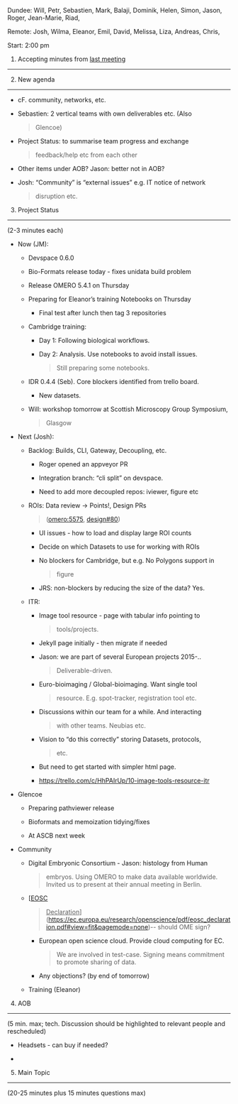 Dundee: Will, Petr, Sebastien, Mark, Balaji, Dominik, Helen, Simon,
Jason, Roger, Jean-Marie, Riad,

Remote: Josh, Wilma, Eleanor, Emil, David, Melissa, Liza, Andreas,
Chris,

Start: 2:00 pm

1. Accepting minutes from [<u>last meeting</u>](https://docs.google.com/document/d/1eH5L3mqKN1sdIrxpkhPXTAJ3xwPG9OsVM8w9OqOPz6A/edit)
-------------------------------------------------------------------------------------------------------------------------------------

2. New agenda
-------------

-   cF. community, networks, etc.

-   Sebastien: 2 vertical teams with own deliverables etc. (Also
    > Glencoe)

-   Project Status: to summarise team progress and exchange
    > feedback/help etc from each other

-   Other items under AOB? Jason: better not in AOB?

-   Josh: “Community” is “external issues” e.g. IT notice of network
    > disruption etc.

3. Project Status
-----------------

(2-3 minutes each)

-   Now (JM):

    -   Devspace 0.6.0

    -   Bio-Formats release today - fixes unidata build problem

    -   Release OMERO 5.4.1 on Thursday

    -   Preparing for Eleanor’s training Notebooks on Thursday

        -   Final test after lunch then tag 3 repositories

    -   Cambridge training:

        -   Day 1: Following biological workflows.

        -   Day 2: Analysis. Use notebooks to avoid install issues.
            > Still preparing some notebooks.

    -   IDR 0.4.4 (Seb). Core blockers identified from trello board.

        -   New datasets.

    -   Will: workshop tomorrow at Scottish Microscopy Group Symposium,
        > Glasgow

-   Next (Josh):

    -   Backlog: Builds, CLI, Gateway, Decoupling, etc.

        -   Roger opened an appveyor PR

        -   Integration branch: “cli split” on devspace.

        -   Need to add more decoupled repos: iviewer, figure etc

    -   ROIs: Data review → Points!, Design PRs
        > ([<u>omero:5575</u>](https://github.com/openmicroscopy/openmicroscopy/issues/5575),
        > [<u>design\#80</u>](https://github.com/openmicroscopy/design/pull/80))

        -   UI issues - how to load and display large ROI counts

        -   Decide on which Datasets to use for working with ROIs

        -   No blockers for Cambridge, but e.g. No Polygons support in
            > figure

        -   JRS: non-blockers by reducing the size of the data? Yes.

    -   ITR:

        -   Image tool resource - page with tabular info pointing to
            > tools/projects.

        -   Jekyll page initially - then migrate if needed

        -   Jason: we are part of several European projects 2015-..
            > Deliverable-driven.

        -   Euro-bioimaging / Global-bioimaging. Want single tool
            > resource. E.g. spot-tracker, registration tool etc.

        -   Discussions within our team for a while. And interacting
            > with other teams. Neubias etc.

        -   Vision to “do this correctly” storing Datasets, protocols,
            > etc.

        -   But need to get started with simpler html page.

        -   [<u>https://trello.com/c/HhPAIrUp/10-image-tools-resource-itr</u>](https://trello.com/c/HhPAIrUp/10-image-tools-resource-itr)

-   Glencoe

    -   Preparing pathviewer release

    -   Bioformats and memoization tidying/fixes

    -   At ASCB next week

-   Community

    -   Digital Embryonic Consortium - Jason: histology from Human
        > embryos. Using OMERO to make data available worldwide. Invited
        > us to present at their annual meeting in Berlin.

    -   [<u>EOSC
        > Declaration</u>](https://ec.europa.eu/research/openscience/pdf/eosc_declaration.pdf#view=fit&pagemode=none)--
        > should OME sign?

        -   European open science cloud. Provide cloud computing for EC.
            > We are involved in test-case. Signing means commitment to
            > promote sharing of data.

        -   Any objections? (by end of tomorrow)

    -   Training (Eleanor)

4. AOB
------

(5 min. max; tech. Discussion should be highlighted to relevant people
and rescheduled)

-   Headsets - can buy if needed?

-   

5. Main Topic
-------------

(20-25 minutes plus 15 minutes questions max)
